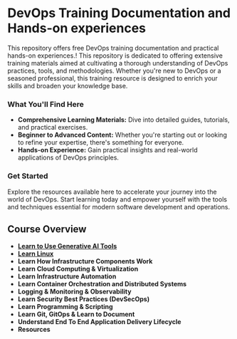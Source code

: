 # DevOps Training Documentation and Hands-on experiences
This repository offers free DevOps training documentation and practical hands-on experiences.! This repository is dedicated to offering extensive training materials aimed at cultivating a thorough understanding of DevOps practices, tools, and methodologies. Whether you're new to DevOps or a seasoned professional, this training resource is designed to enrich your skills and broaden your knowledge base.

### What You'll Find Here

- **Comprehensive Learning Materials:** Dive into detailed guides, tutorials, and practical exercises.
- **Beginner to Advanced Content:** Whether you're starting out or looking to refine your expertise, there's something for everyone.
- **Hands-on Experience:** Gain practical insights and real-world applications of DevOps principles.

### Get Started

Explore the resources available here to accelerate your journey into the world of DevOps. Start learning today and empower yourself with the tools and techniques essential for modern software development and operations.

## Course Overview
- **[Learn to Use Generative AI Tools](AI_Tools.md)**
- **[Learn Linux](docs/LearnLinux.md)**
- **Learn How Infrastructure Components Work**
- **Learn Cloud Computing & Virtualization**
- **Learn Infrastructure Automation**
- **Learn Container Orchestration and Distributed Systems**
- **Logging & Monitoring & Observability**
- **Learn Security Best Practices (DevSecOps)**
- **Learn Programming & Scripting**
- **Learn Git, GitOps & Learn to Document**
- **Understand End To End Application Delivery Lifecycle**
- **Resources**



